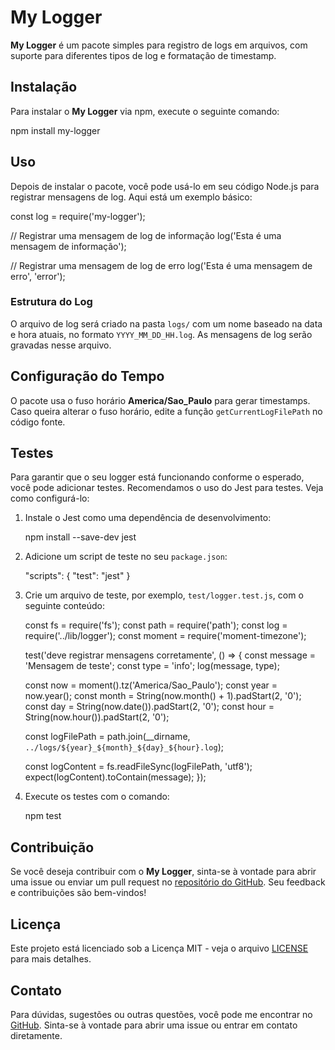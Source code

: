 # My Logger

**My Logger** é um pacote simples para registro de logs em arquivos, com suporte para diferentes tipos de log e formatação de timestamp.

## Instalação

Para instalar o **My Logger** via npm, execute o seguinte comando:

npm install my-logger


## Uso

Depois de instalar o pacote, você pode usá-lo em seu código Node.js para registrar mensagens de log. Aqui está um exemplo básico:

const log = require('my-logger');

// Registrar uma mensagem de log de informação
log('Esta é uma mensagem de informação');

// Registrar uma mensagem de log de erro
log('Esta é uma mensagem de erro', 'error');

### Estrutura do Log

O arquivo de log será criado na pasta `logs/` com um nome baseado na data e hora atuais, no formato `YYYY_MM_DD_HH.log`. As mensagens de log serão gravadas nesse arquivo.

## Configuração do Tempo

O pacote usa o fuso horário **America/Sao_Paulo** para gerar timestamps. Caso queira alterar o fuso horário, edite a função `getCurrentLogFilePath` no código fonte.

## Testes

Para garantir que o seu logger está funcionando conforme o esperado, você pode adicionar testes. Recomendamos o uso do Jest para testes. Veja como configurá-lo:

1. Instale o Jest como uma dependência de desenvolvimento:

   npm install --save-dev jest

2. Adicione um script de teste no seu `package.json`:

   "scripts": {
     "test": "jest"
   }

3. Crie um arquivo de teste, por exemplo, `test/logger.test.js`, com o seguinte conteúdo:

   const fs = require('fs');
   const path = require('path');
   const log = require('../lib/logger');
   const moment = require('moment-timezone');

   test('deve registrar mensagens corretamente', () => {
     const message = 'Mensagem de teste';
     const type = 'info';
     log(message, type);

     const now = moment().tz('America/Sao_Paulo');
     const year = now.year();
     const month = String(now.month() + 1).padStart(2, '0');
     const day = String(now.date()).padStart(2, '0');
     const hour = String(now.hour()).padStart(2, '0');
     
     const logFilePath = path.join(__dirname, `../logs/${year}_${month}_${day}_${hour}.log`);

     const logContent = fs.readFileSync(logFilePath, 'utf8');
     expect(logContent).toContain(message);
   });

4. Execute os testes com o comando:

   npm test

## Contribuição

Se você deseja contribuir com o **My Logger**, sinta-se à vontade para abrir uma issue ou enviar um pull request no [repositório do GitHub](https://github.com/otaciobarbosa/my-logger). Seu feedback e contribuições são bem-vindos!

## Licença

Este projeto está licenciado sob a Licença MIT - veja o arquivo [LICENSE](LICENSE) para mais detalhes.

## Contato

Para dúvidas, sugestões ou outras questões, você pode me encontrar no [GitHub](https://github.com/otaciobarbosa). Sinta-se à vontade para abrir uma issue ou entrar em contato diretamente.